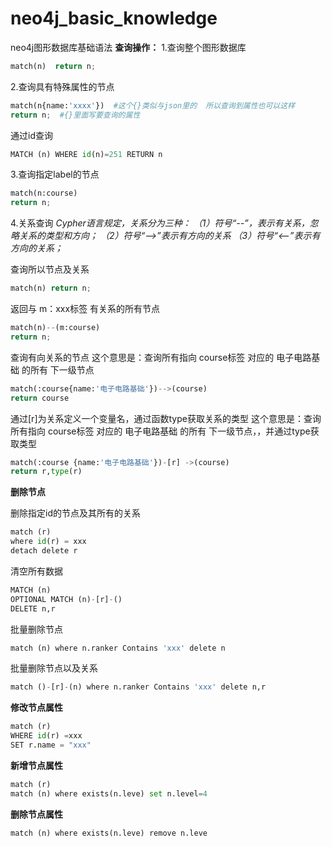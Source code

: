 # neo4j_basic_knowledge
neo4j图形数据库基础语法
**查询操作：**
1.查询整个图形数据库
```python
match(n)  return n;
```

2.查询具有特殊属性的节点

```python
match(n{name:'xxxx'})  #这个{}类似与json里的  所以查询到属性也可以这样
return n;  #{}里面写要查询的属性
```
通过id查询
```python
MATCH (n) WHERE id(n)=251 RETURN n
```

3.查询指定label的节点

```python
match(n:course) 
return n;
```

4.关系查询
*Cypher语言规定，关系分为三种：
（1）符号“--”，表示有关系，忽略关系的类型和方向；
（2）符号“-->”表示有方向的关系
（3）符号“<--”表示有方向的关系；*


查询所以节点及关系
```python
match(n) return n;
```
 
返回与  m：xxx标签   有关系的所有节点

```python
match(n)--(m:course)
return n;
```

查询有向关系的节点
这个意思是：查询所有指向   course标签   对应的    电子电路基础   的所有  下一级节点
```python
match(:course{name:'电子电路基础'})-->(course)
return course
```


通过[r]为关系定义一个变量名，通过函数type获取关系的类型
这个意思是：查询所有指向   course标签   对应的    电子电路基础   的所有  下一级节点，，并通过type获取类型

```python
match(:course {name:'电子电路基础'})-[r] ->(course)
return r,type(r)
```

**删除节点**

删除指定id的节点及其所有的关系
```python
match (r)
where id(r) = xxx
detach delete r
```
清空所有数据

```python
MATCH (n)
OPTIONAL MATCH (n)-[r]-()
DELETE n,r
```
批量删除节点

```python
match (n) where n.ranker Contains 'xxx' delete n
```
批量删除节点以及关系

```python
match ()-[r]-(n) where n.ranker Contains 'xxx' delete n,r
```
**修改节点属性**

```python
match (r)
WHERE id(r) =xxx
SET r.name = "xxx"
```



**新增节点属性**

```python
match (r)
match (n) where exists(n.leve) set n.level=4
```


**删除节点属性**

```python
match (n) where exists(n.leve) remove n.leve
```
